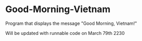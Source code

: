 # Good-Morning-Vietnam
Program that displays the message "Good Morning, Vietnam!"

Will be updated with runnable code on March 79th 2230
